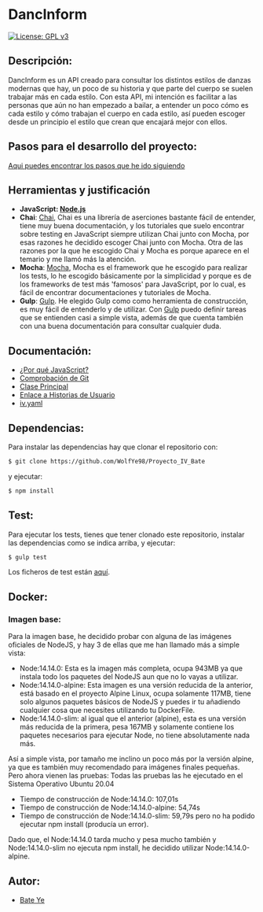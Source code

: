 # DancInform
[![License: GPL v3](https://img.shields.io/badge/License-GPLv3-blue.svg)](https://www.gnu.org/licenses/gpl-3.0)
## Descripción:
DancInform es un API creado para consultar los distintos estilos de danzas modernas que hay, un poco de su historia y que parte del cuerpo se suelen trabajar más en cada estilo.
Con esta API, mi intención es facilitar a las personas que aún no han empezado a bailar, a entender un poco cómo es cada estilo y cómo trabajan el cuerpo en cada estilo, así pueden escoger desde un principio el estilo que crean que encajará mejor con ellos.
## Pasos para el desarrollo del proyecto:
[Aqui puedes encontrar los pasos que he ido siguiendo](https://github.com/WolfYe98/Proyecto_IV_Bate/blob/master/docs/pasosaseguir.md)
## Herramientas y justificación
- **JavaScript: [Node.js](https://nodejs.org/es/)**
- **Chai**: [Chai](https://www.chaijs.com), Chai es una librería de aserciones bastante fácil de entender, tiene muy buena documentación, y los tutoriales que suelo encontrar sobre testing en JavaScript siempre utilizan Chai junto con Mocha, por esas razones he decidido escoger Chai junto con Mocha. Otra de las razones por la que he escogido Chai y Mocha es porque aparece en el temario y me llamó más la atención.
- **Mocha**: [Mocha](https://mochajs.org), Mocha es el framework que he escogido para realizar los tests, lo he escogido básicamente por la simplicidad y porque es de los frameworks de test más 'famosos' para JavaScript, por lo cual, es fácil de encontrar documentaciones y tutoriales de Mocha.
- **Gulp**: [Gulp](https://gulpjs.com). He elegido Gulp como como herramienta de construcción, es muy fácil de entenderlo y de utilizar. Con [Gulp](https://gulpjs.com) puedo definir tareas que se entienden casi a simple vista, además de que cuenta también con una buena documentación para consultar cualquier duda.

## Documentación:
- [¿Por qué JavaScript?](docs/herramientas.md)
- [Comprobación de Git](docs/comprobacion.md)
- [Clase Principal](https://github.com/WolfYe98/Proyecto_IV_Bate/blob/master/app/database.js)
- [Enlace a Historias de Usuario](https://github.com/WolfYe98/Proyecto_IV_Bate/milestone/2)
- [iv.yaml](https://github.com/WolfYe98/Proyecto_IV_Bate/blob/master/iv.yaml)

## Dependencias:
Para instalar las dependencias hay que clonar el repositorio con:
```bash
$ git clone https://github.com/WolfYe98/Proyecto_IV_Bate
```
y ejecutar:
```bash
$ npm install
```
## Test:
Para ejecutar los tests, tienes que tener clonado este repositorio, instalar las dependencias como se indica arriba, y ejecutar:
```bash
$ gulp test
```
Los ficheros de test están [aquí](https://github.com/WolfYe98/Proyecto_IV_Bate/tree/master/test).
## Docker:
### Imagen base:
Para la imagen base, he decidido probar con alguna de las imágenes oficiales de NodeJS, y hay 3 de ellas que me han llamado más a simple vista:
- Node:14.14.0: Esta es la imagen más completa, ocupa 943MB ya que instala todo los paquetes del NodeJS aun que no lo vayas a utilizar.
- Node:14.14.0-alpine: Esta imagen es una versión reducida de la anterior, está basado en el proyecto Alpine Linux, ocupa solamente 117MB, tiene solo algunos paquetes básicos de NodeJS y puedes ir tu añadiendo cualquier cosa que necesites utilizando tu DockerFile.
- Node:14.14.0-slim: al igual que el anterior (alpine), esta es una versión más reducida de la primera, pesa 167MB y solamente contiene los paquetes necesarios para ejecutar Node, no tiene absolutamente nada más.

Así a simple vista, por tamaño me inclino un poco más por la versión alpine, ya que es también muy recomendado para imágenes finales pequeñas.
Pero ahora vienen las pruebas:
Todas las pruebas las he ejecutado en el Sistema Operativo Ubuntu 20.04
- Tiempo de construcción de Node:14.14.0: 107,01s
- Tiempo de construcción de Node:14.14.0-alpine: 54,74s
- Tiempo de construcción de Node:14.14.0-slim: 59,79s pero no ha podido ejecutar npm install (producía un error).

Dado que, el Node:14.14.0 tarda mucho y pesa mucho también y Node:14.14.0-slim no ejecuta npm install, he decidido utilizar Node:14.14.0-alpine.
## Autor:
- [Bate Ye](https://github.com/WolfYe98)
